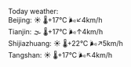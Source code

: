 Today weather:  
Beijing: ☀️   🌡️+17°C 🌬️↙4km/h  
Tianjin: 🌫  🌡️+17°C 🌬️↑4km/h  
Shijiazhuang: ☀️   🌡️+22°C 🌬️↗5km/h  
Tangshan: ☀️   🌡️+17°C 🌬️↖4km/h  
